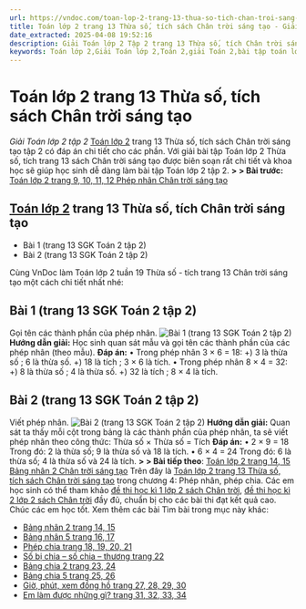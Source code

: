 ```yaml
---
url: https://vndoc.com/toan-lop-2-trang-13-thua-so-tich-chan-troi-sang-tao-257526
title: Toán lớp 2 trang 13 Thừa số, tích sách Chân trời sáng tạo - Giải Toán lớp 2 tập 2 - VnDoc.com
date_extracted: 2025-04-08 19:52:16
description: Giải Toán lớp 2 Tập 2 trang 13 Thừa số, tích Chân trời sáng tạo được VnDoc biên soạn đầy đủ và chi tiết giúp các em học tốt hơn. Mời các em cùng tham khảo.
keywords: Toán lớp 2,Giải Toán lớp 2,Toán 2,giải Toán 2,bài tập toán lớp 2,toan lop 2,toán lớp 2 tập 2,toán 2 tập 2,học toán lớp 2,toán lớp 2 sách Chân trời,toán lớp 2 chân trời sáng tạo,Sách giáo khoa lớp 2 Chân trời sáng tạo,Toán lớp 2 trang 13 chân trời sáng tạo,Toán lớp 2 trang 13 chân trời sáng tạo tập 2,Toán lớp 2 trang 13 tập 2,Toán lớp 2 trang 13 Thừa số tích
---
```


# Toán lớp 2 trang 13 Thừa số, tích sách Chân trời sáng tạo
 _Giải Toán lớp 2 tập 2_
[Toán lớp 2](<https://vndoc.com/toan-lop-2-sach-chan-troi-sang-tao>) trang 13 Thừa số, tích sách Chân trời sáng tạo tập 2 có đáp án chi tiết cho các phần. Với giải bài tập Toán lớp 2 Thừa số, tích trang 13 sách Chân trời sáng tạo được biên soạn rất chi tiết và khoa học sẽ giúp học sinh dễ dàng làm bài tập Toán lớp 2 tập 2.
**> > Bài trước:** [Toán lớp 2 trang 9, 10, 11, 12 Phép nhân Chân trời sáng tạo](<https://vndoc.com/toan-lop-2-trang-9-10-11-12-phep-nhan-chan-troi-sang-tao-257525>)
## [Toán lớp 2](<https://vndoc.com/toan-lop-2-sach-chan-troi-sang-tao>) trang 13 Thừa số, tích Chân trời sáng tạo
  * Bài 1 \(trang 13 SGK Toán 2 tập 2\)
  * Bài 2 \(trang 13 SGK Toán 2 tập 2\)

Cùng VnDoc làm Toán lớp 2 tuần 19 Thừa số - tích trang 13 Chân trời sáng tạo một cách chi tiết nhất nhé:
## Bài 1 \(trang 13 SGK Toán 2 tập 2\)
Gọi tên các thành phần của phép nhân.
![Bài 1 \(trang 13 SGK Toán 2 tập 2\)](https://i.vdoc.vn/data/image/2022/02/26/toan-lop-2-trang-13-1.jpg)
**Hướng dẫn giải:**
Học sinh quan sát mẫu và gọi tên các thành phần của các phép nhân \(theo mẫu\).
**Đáp án:**
• Trong phép nhân 3 × 6 = 18:
+\) 3 là thừa số ; 6 là thừa số.
+\) 18 là tích ; 3 × 6 là tích.
• Trong phép nhân 8 × 4 = 32:
+\) 8 là thừa số ; 4 là thừa số.
+\) 32 là tích ; 8 × 4 là tích.
## Bài 2 \(trang 13 SGK Toán 2 tập 2\)
Viết phép nhân.
![Bài 2 \(trang 13 SGK Toán 2 tập 2\)](https://i.vdoc.vn/data/image/2022/02/26/toan-lop-2-trang-13-2.jpg)
**Hướng dẫn giải:**
Quan sát ta thấy mỗi cột trong bảng là các thành phần của phép nhân, ta sẽ viết phép nhân theo công thức:
Thừa số × Thừa số = Tích
**Đáp án:**
• 2 × 9 = 18
Trong đó: 2 là thừa số; 9 là thừa số và 18 là tích.
• 6 × 4 = 24
Trong đó: 6 là thừa số; 4 là thừa số và 24 là tích.
**> > Bài tiếp theo**: [Toán lớp 2 trang 14, 15 Bảng nhân 2 Chân trời sáng tạo](<https://vndoc.com/toan-lop-2-trang-14-15-bang-nhan-2-chan-troi-sang-tao-257527>)
Trên đây là [Toán lớp 2 trang 13 Thừa số, tích sách Chân trời sáng tạo](<https://vndoc.com/toan-lop-2-trang-13-thua-so-tich-chan-troi-sang-tao-257526>) trong chương 4: Phép nhân, phép chia. Các em học sinh có thể tham khảo [đề thi học kì 1 lớp 2 sách Chân trời](<https://vndoc.com/de-thi-hoc-ki-1-lop2>), [đề thi học kì 2 lớp 2 sách Chân trời](<https://vndoc.com/de-thi-hoc-ki-2-lop2>) đầy đủ, chuẩn bị cho các bài thi đạt kết quả cao. Chúc các em học tốt.
Xem thêm các bài Tìm bài trong mục này khác:
  * [Bảng nhân 2 trang 14, 15](</toan-lop-2-trang-14-15-bang-nhan-2-chan-troi-sang-tao-257527>)
  * [Bảng nhân 5 trang 16, 17](</toan-lop-2-trang-16-17-bang-nhan-5-chan-troi-sang-tao-257528>)
  * [Phép chia trang 18, 19, 20, 21](</toan-lop-2-trang-18-19-20-21-phep-chia-chan-troi-sang-tao-257552>)
  * [Số bị chia – số chia – thương trang 22](</toan-lop-2-trang-22-so-bi-chia-so-chia-thuong-chan-troi-sang-tao-257553>)
  * [Bảng chia 2 trang 23, 24](</toan-lop-2-trang-23-24-bang-chia-2-chan-troi-sang-tao-257555>)
  * [Bảng chia 5 trang 25, 26](</toan-lop-2-trang-25-26-bang-chia-5-chan-troi-sang-tao-257557>)
  * [Giờ, phút, xem đồng hồ trang 27, 28, 29, 30](</toan-lop-2-trang-27-28-29-30-gio-phut-xem-dong-ho-chan-troi-sang-tao-257559>)
  * [Em làm được những gì? trang 31, 32, 33, 34](</toan-lop-2-trang-31-32-33-34-em-lam-duoc-nhung-gi-chan-troi-sang-tao-257649>)

